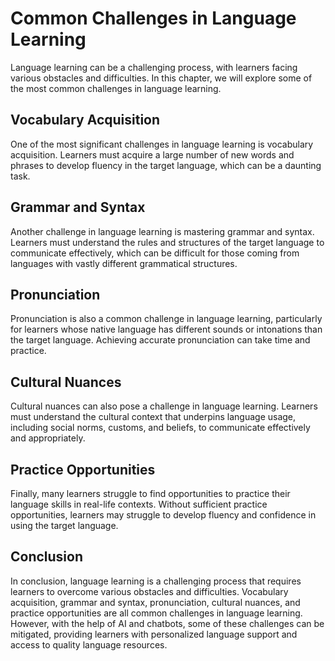 Common Challenges in Language Learning
==================================================================================

Language learning can be a challenging process, with learners facing various obstacles and difficulties. In this chapter, we will explore some of the most common challenges in language learning.

Vocabulary Acquisition
----------------------

One of the most significant challenges in language learning is vocabulary acquisition. Learners must acquire a large number of new words and phrases to develop fluency in the target language, which can be a daunting task.

Grammar and Syntax
------------------

Another challenge in language learning is mastering grammar and syntax. Learners must understand the rules and structures of the target language to communicate effectively, which can be difficult for those coming from languages with vastly different grammatical structures.

Pronunciation
-------------

Pronunciation is also a common challenge in language learning, particularly for learners whose native language has different sounds or intonations than the target language. Achieving accurate pronunciation can take time and practice.

Cultural Nuances
----------------

Cultural nuances can also pose a challenge in language learning. Learners must understand the cultural context that underpins language usage, including social norms, customs, and beliefs, to communicate effectively and appropriately.

Practice Opportunities
----------------------

Finally, many learners struggle to find opportunities to practice their language skills in real-life contexts. Without sufficient practice opportunities, learners may struggle to develop fluency and confidence in using the target language.

Conclusion
----------

In conclusion, language learning is a challenging process that requires learners to overcome various obstacles and difficulties. Vocabulary acquisition, grammar and syntax, pronunciation, cultural nuances, and practice opportunities are all common challenges in language learning. However, with the help of AI and chatbots, some of these challenges can be mitigated, providing learners with personalized language support and access to quality language resources.
